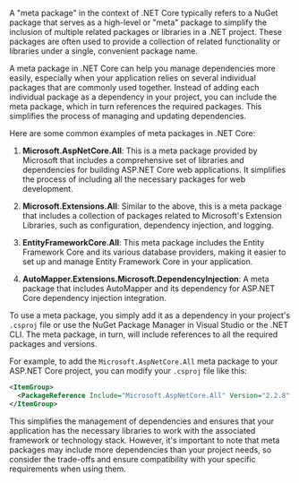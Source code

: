 A "meta package" in the context of .NET Core typically refers to a NuGet package that serves as a high-level or "meta" package to simplify the inclusion of multiple related packages or libraries in a .NET project. These packages are often used to provide a collection of related functionality or libraries under a single, convenient package name.

A meta package in .NET Core can help you manage dependencies more easily, especially when your application relies on several individual packages that are commonly used together. Instead of adding each individual package as a dependency in your project, you can include the meta package, which in turn references the required packages. This simplifies the process of managing and updating dependencies.

Here are some common examples of meta packages in .NET Core:

1. **Microsoft.AspNetCore.All**: This is a meta package provided by Microsoft that includes a comprehensive set of libraries and dependencies for building ASP.NET Core web applications. It simplifies the process of including all the necessary packages for web development.

2. **Microsoft.Extensions.All**: Similar to the above, this is a meta package that includes a collection of packages related to Microsoft's Extension Libraries, such as configuration, dependency injection, and logging.

3. **EntityFrameworkCore.All**: This meta package includes the Entity Framework Core and its various database providers, making it easier to set up and manage Entity Framework Core in your application.

4. **AutoMapper.Extensions.Microsoft.DependencyInjection**: A meta package that includes AutoMapper and its dependency for ASP.NET Core dependency injection integration.

To use a meta package, you simply add it as a dependency in your project's `.csproj` file or use the NuGet Package Manager in Visual Studio or the .NET CLI. The meta package, in turn, will include references to all the required packages and versions.

For example, to add the `Microsoft.AspNetCore.All` meta package to your ASP.NET Core project, you can modify your `.csproj` file like this:

```xml
<ItemGroup>
  <PackageReference Include="Microsoft.AspNetCore.All" Version="2.2.8" />
</ItemGroup>
```

This simplifies the management of dependencies and ensures that your application has the necessary libraries to work with the associated framework or technology stack. However, it's important to note that meta packages may include more dependencies than your project needs, so consider the trade-offs and ensure compatibility with your specific requirements when using them.